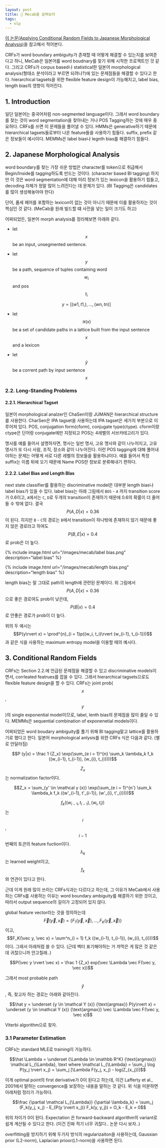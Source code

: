 ```yaml
---
layout: post
title: 🔪 Mecab을 살펴보자
tags:
  - nlp
---
```


[이 논문(Applying Conditional Random Fields to Japanese Morphological Analysis)](https://www.aclweb.org/anthology/W04-3230.pdf)을 참고해서 적어본다.

CRFs가 word boundary ambiguity가 존재할 때 어떻게 해결할 수 있는지를 보여준다고 하니, MeCab은 일본어를 word boudnary를 찾기 위해 시작한 프로젝트인 것 같다. 그리고 CRFs가 corpus based나 statistical한 일본어 morphological analysis(형태소 분석이라고 부르면 되려나?)에 있는 문제점들을 해결할 수 있다고 한다. hierarchical tagsets을 위한 flexible feature design이 가능해지고, label bias, length bias의 영향이 적어진다.

## 1. Introduction

일단 일본어는 중국어처럼 non-segmented language이다. 그래서 word boundary를 찾는 것이 word segmentation을 찾아내는 거나 POS Tagging하는 것에 매우 중요하다. CRFs를 쓰면 이 문제들을 풀어낼 수 있다. HMMs은 generative하기 때문에 hierarchical tagsets들로부터 나온 feature들을 사용하기 힘들다. suffix, prefix 같은 정보들이 예시이다. MEMMs은 label bias나 legnth bias를 해결하기 힘들다.

## 2. Japanese Morphological Analysis

word boundary를 찾는 가장 쉬운 방법은 character를 token으로 취급해서 Begin/Inside를 tagging하도록 만드는 것이다. (character based BI tagging) 하지만 이 것은 word segmentation에 대해 미리 정보가 있는 lexicon을 활용하기 힘들고, decoding 자체가 정말 많이 느려진다는 데 문제가 있다. (BI Tagging은 candidates를 많이 생성해놓아야 한다)

단어, 품세 페어를 포함하는 lexicon이 없는 것이 아니기 때문에 이를 활용하자는 것이 핵심인 것 같다. (MeCab을 원래 빌드할 떄 사전을 넣는 일이 크기도 하고)

어찌되었든, 일본어 morph analysis를 정리해보면 아래와 같다.

* let $$x$$ be an input, unsegmented sentence.
* let $$y$$ be a path, sequence of tuples containing word $$w_i$$ and pos $$t_i$$

  $$y = [(w1, t1,), ..., (wn, tn)]$$
* let $$\mathcal Y(x)$$ be a set of candidate paths in a lattice built from the input sentence $$x$$ and a lexicon
* let $$\hat y$$ be a corrent path by input sentence $$x$$

### 2.2. Long-Standing Problems

#### 2.2.1. Hierarchical Tagset

일본어 morphological analzer인 ChaSen이랑 JUMAN은 hierarchical structure를 사용한다. CharSen은 IPA tagset을 사용하는데 IPA tagset은 세가지 부분으로 이루어져 있다. POS, conjugation form(cform), conjugate type(ctype). cform이랑 ctype은 단어랑 conjugate에만 지정되고 POS는 4레벨의 서브카테고리가 있다.

명사를 예를 들어서 설명하자면, 명사는 일반 명사, 고유 명사와 같이 나누어지고, 고유명사가 또 다시 사람, 조직, 장소와 같이 나누어진다. 이런 POS tagging에 대해 풀어내야하는 문제는 어떻게 서로 다른 레벨의 정보들을 활용하냐이다. 예를 들어서 특정 suffix는 이름 뒤에 오기 때문에 Name POS란 정보로 분류해내기 편하다.

#### 2.2.2. Label Bias and Length BIas

next state classifier를 활용하는 discriminative model은 대부분 length bias나 label bias가 있을 수 있다. label bias는 아래 그림에서 `BOS` - `A` 까지 transition score가 0.6이고, `A`에서는 `C`, `D`로 두개의 transition이 존재하기 때문에 0.6의 확률이 더 줄어들 수 밖에 없다. 결국 $$P(A, D\rvert x) = 0.36$$이 된다. 히지만 `B` - `C`의 경로는 `B`에서 transition이 하나밖에 존재하지 않기 때문에 좋지 않은 경로라고 하여도 $$P(B, E \rvert x) = 0.4$$로 prob은 더 높다.

{% include image.html url="/images/mecab/label bias.png" description="label bias" %}

{% include image.html url="/images/mecab/length bias.png" description="length bias" %}

length bias는 말 그대로 path의 length에 관련된 문제이다. 위 그림에서 $$P(A, D \rvert x) = 0.36$$으로 좋은 경로여도 prob이 낮은데, $$P(B\rvert x) = 0.4$$로 안좋은 경로가 prob이 더 높다.

위의 두 예시는 $$P(y\rvert x) = \prod^{n}_{i = 1}p((w_i, t_i)\rvert (w_{i-1}, t_{i-1}))$$과 같은 식을 사용하는 maximum entropy model을 이용할 때의 예시다.

## 3. Conditional Random Fields

CRFs는 Section 2.2.에 언급된 문제점을 해결할 수 있고 discriminative models이면서, corrleated featrues를 잡을 수 있다. 그래서 hierarchical tagsets으로도 flexible feature design을 할 수 있다. CRFs는 joint prob($$x$$, $$y$$)의 single exponential model이므로, label, lenth bias의 문제점을 많이 줄일 수 있다. MEMMs은 sequential combination of exponenetial models이다.

어찌되었든 word boudary ambiguity를 풀기 위해 BI tagging말고 lattice를 활용하기로 했다고 한다. 일본어 morphological anlysis를 위한 CRFs 식은 다음과 같다. (별로 안달라짐)

$$P (y|x) = \frac 1 {Z_x} \exp(\sum_{e i = 1}^{n} \sum_k \lambda_k f_k ((w_{i-1}, t_{i-1}), (w_{i}, t_{i})))$$

$$Z_x$$는 normalization factor이다.

$$Z_x = \sum_{y' \in \mathcal y (x)} \exp(\sum_{e i = 1}^{n'} \sum_k \lambda_k f_k ((w'_{i-1}, t'_{i-1}), (w'_{i}, t'_{i})))$$

$$f_k ((w_{i-1}, t_{i-1}), (w_{i}, t_{i}))$$는 $$i$$, $$i - 1$$번째의 토큰의 feature fuction이다. $$\lambda_k$$는 learned weight이고, $$f_k$$와 연관이 있다고 한다.

근데 이게 원래 많이 쓰이는 CRFs식과는 다르다고 하는데, 그 이유가 MeCab에서 사용하는 CRFs를 사용하는 이유는 word boundary ambiguity를 해결하기 위한 것이고, 따라서 output sequence의 길이가 고정되어 있지 않다.

global feature vector라는 것을 정의하는데 $$\vec F(\vec y, \vec x) = \{F_1 (\vec y, \vec x), ... ,F_K(\vec y, \vec x)\}$$이고, $$F_K(\vec y, \vec x) = \sum^n_{i = 1} f_k ((w_{i-1}, t_{i-1}), (w_{i}, t_{i}))$$이다. 그래서 아래처럼 쓸 수 있다. (근데 벡터 표기해야하는 거 까먹은 게 많은 것 같은데 귀찮으니까 안고칠래..)

$$P(\vec y \rvert \vec x) = \frac 1 {Z_x} exp(\vec \Lambda \vec F(\vec y, \vec x))$$

그래서 most probable path $$\hat y$$, 즉, 찾고자 하는 경로는 아래와 같아진다.

$$\hat y = \underset {y \in \mathcal Y (x)} {\text{argmax}} P(y\rvert x) = \underset {y \in \mathcal Y (x)} {\text{argmax}} \vec \Lambda \vec F(\vec y, \vec x)$$

Viterbi algorithm으로 찾자.

### 3.1 Parameter Estimation

CRFs는 standard MLE로 training이 가능하다.

$$\hat \Lambda = \underset {\Lambda \in \mathbb R^K} {\text{argmax}} \mathcal L_{\Lambda}, \text where \mathcal L_{\Lambda} = \sum_j \log P(y_j \rvert x_j) = \sum_j [\Lambda F(y_j, x_j) - log(Z_{x_j})]$$

이게 optimal point의 first derivative가 0이 된다고 하는데, 이건 Lafferty et al., 2001에서 말하는 convergence를 보장하는 내용을 말하는 것 같다. 위 식을 미분하면 아래처럼 정리가 가능하다.

$$\frac {\partial \mathcal L_{\Lambda}} {\partial \lambda_k}  = \sum_j (F_k(y_j, x_j) - E_{P(y \rvert x_j)} F_k(y, y_j)) = O_k - E_k = 0$$

위의 차이가 0이 된다. Expectation 은 forward-backward algorithm의 variant로 쉽게 계산될 수 있다고 한다. (이건 진짜 적기 너무 귀찮다.. 논문 다시 보자..)

overfitting을 방지하기 위해 두가지 방식의 regularizaiton을 사용하는데, Gaussian prior (L2-norm), Laplacian prioor(L1-norm)을 사용하면 된다.
